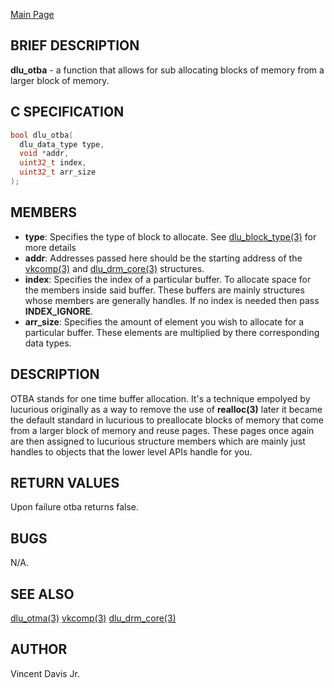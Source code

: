 <a href="https://easyip2023.github.io/lucurious-docs/" class="button">Main Page</a>

## BRIEF DESCRIPTION

**dlu_otba** - a function that allows for sub allocating blocks of memory from a larger block of memory.

## C SPECIFICATION

```c
bool dlu_otba(
  dlu_data_type type,
  void *addr,
  uint32_t index,
  uint32_t arr_size
);
```

## MEMBERS

* **type**: Specifies the type of block to allocate. See [dlu_block_type(3)](https://easyip2023.github.io/lucurious-docs/enums/utils/dlu_block_type) for more details
* **addr**: Addresses passed here should be the starting address of the [vkcomp(3)](https://easyip2023.github.io/lucurious-docs/structs/vkcomp/vkcomp) and
[dlu_drm_core(3)](https://easyip2023.github.io/lucurious-docs/structs/drm/dlu_drm_core) structures.
* **index**: Specifies the index of a particular buffer. To allocate space for the members inside said buffer. These buffers are mainly structures whose
members are generally handles. If no index is needed then pass **INDEX_IGNORE**.
* **arr_size**: Specifies the amount of element you wish to allocate for a particular buffer. These elements are multiplied by there corresponding data types.

## DESCRIPTION

OTBA stands for one time buffer allocation. It's a technique empolyed by lucurious originally as a way to remove the use of **realloc(3)** later it became
the default standard in lucurious to preallocate blocks of memory that come from a larger block of memory and reuse pages. These pages once again are
then assigned to lucurious structure members which are mainly just handles to objects that the lower level APIs handle for you.

## RETURN VALUES

Upon failure otba returns false.

## BUGS

N/A.

## SEE ALSO

[dlu_otma(3)](https://easyip2023.github.io/lucurious-docs/api/utils/dlu_otma)
[vkcomp(3)](https://easyip2023.github.io/lucurious-docs/structs/vkcomp/vkcomp)
[dlu_drm_core(3)](https://easyip2023.github.io/lucurious-docs/structs/drm/dlu_drm_core)

## AUTHOR

Vincent Davis Jr.